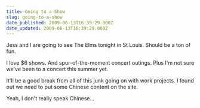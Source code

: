 ```yaml
---
title: Going to a Show
slug: going-to-a-show
date_published: 2009-06-13T16:39:29.000Z
date_updated: 2009-06-13T16:39:29.000Z
---
```


Jess and I are going to see The Elms tonight in St Louis. Should be a ton of fun.

I love $6 shows. And spur-of-the-moment concert outings. Plus I'm not sure we've been to a concert this summer yet.

It'll be a good break from all of this junk going on with work projects. I found out we need to put some Chinese content on the site.

Yeah, I don't really speak Chinese...
